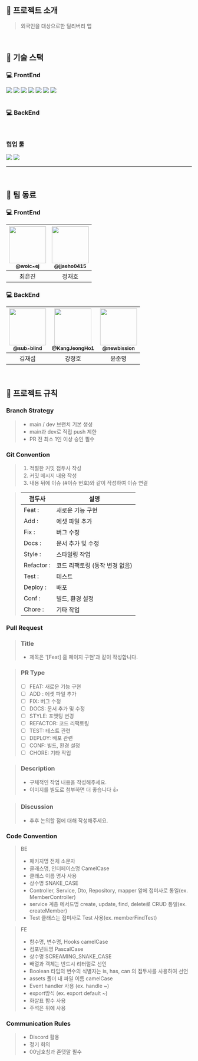 ## 📖 프로젝트 소개
> 외국인을 대상으로한 딜리버리 앱

<br/>

##  🚀 기술 스택

### 💻 FrontEnd
<div>
  <img src="https://img.shields.io/badge/HTML-239120?style=for-the-badge&logo=html5&logoColor=white"/>
  <img src="https://img.shields.io/badge/CSS3-yellow?style=for-the-badge&logo=CSS3&logoColor=white"/>
<img src="https://img.shields.io/badge/TypeScript-61DAFB?style=for-the-badge&logo=TypeScript&logoColor=white"/>
<img src="https://img.shields.io/badge/React-20232A?style=for-the-badge&logo=react&logoColor=61DAFB"/>
<img src="https://img.shields.io/badge/npm-CB3837?style=for-the-badge&logo=npm&logoColor=white"/>
<img src="https://img.shields.io/badge/axios-5A29E4?style=for-the-badge&logo=axios&logoColor=white">
<img src="https://img.shields.io/badge/zustand-553830?style=for-the-badge&logo=&logoColor=white">

</div>

<br/>

### 💻 BackEnd

<div>
  
</div>

<br/>

### 협업 툴
<div>
<img src="https://img.shields.io/badge/git-F05032?style=for-the-badge&logo=git&logoColor=white">
 <img src="https://img.shields.io/badge/figma-EF2D5E?style=for-the-badge&logo=figma&logoColor=black">
</div>

<hr/>

<br/>

## 👥 팀 동료
### 💻 FrontEnd

| <a href=https://github.com/woic-ej><img src="https://avatars.githubusercontent.com/u/93540726?v=4" width=100px/><br/><sub><b>@woic-ej</b></sub></a><br/> | <a href=https://github.com/jjaeho0415><img src="https://avatars.githubusercontent.com/u/111436967?v=4" width=100px/><br/><sub><b>@jjaeho0415</b></sub></a><br/> |
|:---------:|:----------:|
|                최은진              |    정재호     |             


### 💻 BackEnd
| <a href=https://github.com/sub-blind><img src="https://avatars.githubusercontent.com/u/85716720?v=4" width=100px/><br/><sub><b>@sub-blind</b></sub></a><br/> | <a href=https://github.com/KangJeongHo1><img src="https://avatars.githubusercontent.com/u/90237119?v=4" width=100px/><br/><sub><b>@KangJeongHo1</b></sub></a><br/> | <a href=https://github.com/newbission><img src="https://avatars.githubusercontent.com/u/77969043?v=4" width=100px/><br/><sub><b>@newbission</b></sub></a><br/> |
|:----------------------------------------------------------------------------------------------------------------------------------------------------------:|:----------------------------------------------------------------------------------------------------------------------------------------------------------:|:--------------------------------------------------------------------------------------:|
|                                                                           김재섭                                                                            |                                                                            강정호                                                                             |                                             윤준명                                        |

<br/>

## 📑 프로젝트 규칙

### Branch Strategy
> - main / dev 브랜치 기본 생성 
> - main과 dev로 직접 push 제한
> - PR 전 최소 1인 이상 승인 필수

### Git Convention
> 1. 적절한 커밋 접두사 작성
> 2. 커밋 메시지 내용 작성
> 3. 내용 뒤에 이슈 (#이슈 번호)와 같이 작성하여 이슈 연결

> | 접두사        | 설명                           |
> | ------------- | ------------------------------ |
> | Feat :     | 새로운 기능 구현               |
> | Add :      | 에셋 파일 추가                 |
> | Fix :      | 버그 수정                      |
> | Docs :     | 문서 추가 및 수정              |
> | Style :    | 스타일링 작업                  |
> | Refactor : | 코드 리팩토링 (동작 변경 없음) |
> | Test :     | 테스트                         |
> | Deploy :   | 배포                           |
> | Conf :     | 빌드, 환경 설정                |
> | Chore :    | 기타 작업                      |


### Pull Request
> ### Title
> * 제목은 '[Feat] 홈 페이지 구현'과 같이 작성합니다.

> ### PR Type
  > - [ ] FEAT: 새로운 기능 구현
  > - [ ] ADD : 에셋 파일 추가
  > - [ ] FIX: 버그 수정
  > - [ ] DOCS: 문서 추가 및 수정
  > - [ ] STYLE: 포맷팅 변경
  > - [ ] REFACTOR: 코드 리팩토링
  > - [ ] TEST: 테스트 관련
  > - [ ] DEPLOY: 배포 관련
  > - [ ] CONF: 빌드, 환경 설정
  > - [ ] CHORE: 기타 작업

> ### Description
> * 구체적인 작업 내용을 작성해주세요.
> * 이미지를 별도로 첨부하면 더 좋습니다 👍

> ### Discussion
> * 추후 논의할 점에 대해 작성해주세요.

### Code Convention
>BE
> - 패키지명 전체 소문자
> - 클래스명, 인터페이스명 CamelCase
> - 클래스 이름 명사 사용
> - 상수명 SNAKE_CASE
> - Controller, Service, Dto, Repository, mapper 앞에 접미사로 통일(ex. MemberController)
> - service 계층 메서드명 create, update, find, delete로 CRUD 통일(ex. createMember) 
> - Test 클래스는 접미사로 Test 사용(ex. memberFindTest)


> FE
> - 함수명, 변수명, Hooks camelCase
> - 컴포넌트명 PascalCase
> - 상수명 SCREAMING_SNAKE_CASE
> - 배열과 객체는 반드시 리터럴로 선언
> - Boolean 타입의 변수의 식별자는 is, has, can 의 접두사를 사용하여 선언
> - assets 폴더 내 파일 이름 camelCase
> - Event handler 사용 (ex. handle ~)
> - export방식 (ex. export default ~)
> - 화살표 함수 사용
> - 주석은 위에 사용


### Communication Rules
> - Discord 활용 
> - 정기 회의
> - 00님호칭과 존댓말 필수
